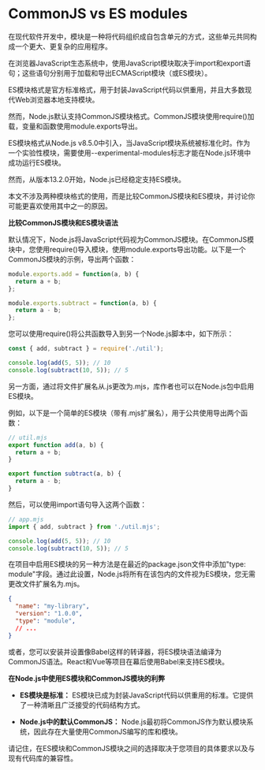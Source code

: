 # CommonJS vs ES modules

在现代软件开发中，模块是一种将代码组织成自包含单元的方式，这些单元共同构成一个更大、更复杂的应用程序。

在浏览器JavaScript生态系统中，使用JavaScript模块取决于import和export语句；这些语句分别用于加载和导出ECMAScript模块（或ES模块）。

ES模块格式是官方标准格式，用于封装JavaScript代码以供重用，并且大多数现代Web浏览器本地支持模块。

然而，Node.js默认支持CommonJS模块格式。CommonJS模块使用require()加载，变量和函数使用module.exports导出。

ES模块格式从Node.js v8.5.0中引入，当JavaScript模块系统被标准化时。作为一个实验性模块，需要使用--experimental-modules标志才能在Node.js环境中成功运行ES模块。

然而，从版本13.2.0开始，Node.js已经稳定支持ES模块。

本文不涉及两种模块格式的使用，而是比较CommonJS模块和ES模块，并讨论你可能更喜欢使用其中之一的原因。

**比较CommonJS模块和ES模块语法**

默认情况下，Node.js将JavaScript代码视为CommonJS模块。在CommonJS模块中，您使用require()导入模块，使用module.exports导出功能。以下是一个CommonJS模块的示例，导出两个函数：

```javascript
module.exports.add = function(a, b) {
  return a + b;
};

module.exports.subtract = function(a, b) {
  return a - b;
};
```

您可以使用require()将公共函数导入到另一个Node.js脚本中，如下所示：

```javascript
const { add, subtract } = require('./util');

console.log(add(5, 5)); // 10
console.log(subtract(10, 5)); // 5
```

另一方面，通过将文件扩展名从.js更改为.mjs，库作者也可以在Node.js包中启用ES模块。

例如，以下是一个简单的ES模块（带有.mjs扩展名），用于公共使用导出两个函数：

```javascript
// util.mjs
export function add(a, b) {
  return a + b;
}

export function subtract(a, b) {
  return a - b;
}
```

然后，可以使用import语句导入这两个函数：

```javascript
// app.mjs
import { add, subtract } from './util.mjs';

console.log(add(5, 5)); // 10
console.log(subtract(10, 5)); // 5
```

在项目中启用ES模块的另一种方法是在最近的package.json文件中添加"type: module"字段。通过此设置，Node.js将所有在该包内的文件视为ES模块，您无需更改文件扩展名为.mjs。

```json
{
  "name": "my-library",
  "version": "1.0.0",
  "type": "module",
  // ...
}
```

或者，您可以安装并设置像Babel这样的转译器，将ES模块语法编译为CommonJS语法。React和Vue等项目在幕后使用Babel来支持ES模块。

**在Node.js中使用ES模块和CommonJS模块的利弊**

- **ES模块是标准：** ES模块已成为封装JavaScript代码以供重用的标准。它提供了一种清晰且广泛接受的代码结构方式。

- **Node.js中的默认CommonJS：** Node.js最初将CommonJS作为默认模块系统，因此存在大量使用CommonJS编写的库和模块。

请记住，在ES模块和CommonJS模块之间的选择取决于您项目的具体要求以及与现有代码库的兼容性。
